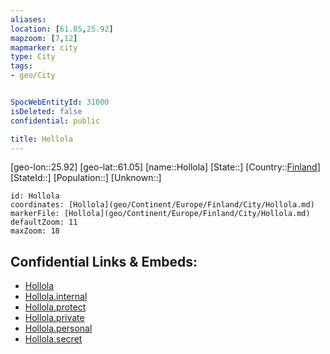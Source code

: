 ```yaml
---
aliases: 
location: [61.05,25.92]
mapzoom: [7,12] 
mapmarker: city 
type: City
tags:
- geo/City


SpocWebEntityId: 31000
isDeleted: false
confidential: public

title: Hollola
---
```

[geo-lon::25.92]
[geo-lat::61.05]
[name::Hollola]
[State::]
[Country::[Finland](geo/Continent/Europe/Finland.md)]
[StateId::]
[Population::]
[Unknown::]


```leaflet
id: Hollola
coordinates: [Hollola](geo/Continent/Europe/Finland/City/Hollola.md)
markerFile: [Hollola](geo/Continent/Europe/Finland/City/Hollola.md)
defaultZoom: 11 
maxZoom: 18
```


## Confidential Links & Embeds: 
- [Hollola](../../../../../../_public/geo/Continent/Europe/Finland/City/Hollola.md) 
- [Hollola.internal](../../../../../../_internal/geo/Continent/Europe/Finland/City/Hollola.internal.md) 
- [Hollola.protect](../../../../../../_protect/geo/Continent/Europe/Finland/City/Hollola.protect.md) 
- [Hollola.private](../../../../../../_private/geo/Continent/Europe/Finland/City/Hollola.private.md) 
- [Hollola.personal](../../../../../../_personal/geo/Continent/Europe/Finland/City/Hollola.personal.md) 
- [Hollola.secret](../../../../../../_secret/geo/Continent/Europe/Finland/City/Hollola.secret.md) 
